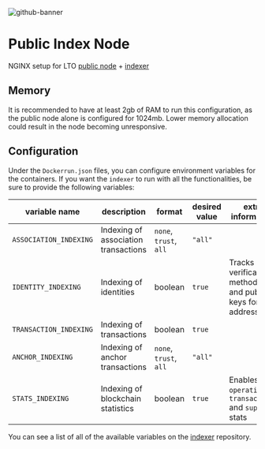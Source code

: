 ![github-banner](https://user-images.githubusercontent.com/100821/108692834-6a115200-74fd-11eb-92df-ee07bf62b386.png)

# Public Index Node

NGINX setup for LTO [public node](https://github.com/ltonetwork/lto-public-chain) + [indexer](https://github.com/ltonetwork/indexer)

## Memory

It is recommended to have at least 2gb of RAM to run this configuration, as the public node alone is configured for 1024mb. Lower memory allocation could result in the node becoming unresponsive.

## Configuration

Under the `Dockerrun.json` files, you can configure environment variables for the containers. If you want the `indexer` to run with all the functionalities, be sure to provide the following variables:

| variable name          | description                          | format                 | desired value | extra information                                         |
| ---------------------- | ------------------------------------ | ---------------------- | ------------- | --------------------------------------------------------- |
| `ASSOCIATION_INDEXING` | Indexing of association transactions | `none`, `trust`, `all` | `"all"`       |                                                           |
| `IDENTITY_INDEXING`    | Indexing of identities               | boolean                | `true `       | Tracks verification methods and public keys for addresses |
| `TRANSACTION_INDEXING` | Indexing of transactions             | boolean                | `true `       |                                                           |
| `ANCHOR_INDEXING`      | Indexing of anchor transactions      | `none`, `trust`, `all` | `"all" `      |                                                           |
| `STATS_INDEXING`       | Indexing of blockchain statistics    | boolean                | `true `       | Enables `operations`, `transactions` and `supply` stats   |

You can see a list of all of the available variables on the [indexer](https://github.com/ltonetwork/indexer) repository.
